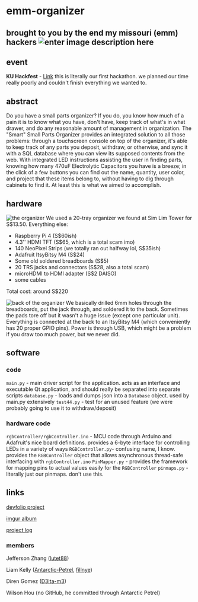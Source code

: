 
# emm-organizer
brought to you by the end my missouri (emm) hackers
![enter image description here](https://media.giphy.com/media/YuRF2eB0Q1SsGYem9B/source.gif)
---------------
## event
**KU Hackfest** - [Link](kuhackfest.com)
this is literally our first hackathon. we planned our time really poorly and couldn't finish everything we wanted to.

## abstract
Do you have a small parts organizer? If you do, you know how much of a pain it is to know what you have, don't have, keep track of what's in what drawer, and do any reasonable amount of management in organization. The "Smart" Small Parts Organizer provides an integrated solution to all those problems: through a touchscreen console on top of the organizer, it's able to keep track of any parts you deposit, withdraw, or otherwise, and sync it with a SQL database where you can view its supposed contents from the web. With integrated LED instructions assisting the user in finding parts, knowing how many 470uF Electrolytic Capacitors you have is a breeze; in the click of a few buttons you can find out the name, quantity, user color, and project that these items belong to, without having to dig through cabinets to find it. At least this is what we aimed to accomplish.

## hardware
![the organizer](https://i.imgur.com/ycVpBrz.jpg)
We used a 20-tray organizer we found at Sim Lim Tower for S$13.50. 
Everything else:
- Raspberry Pi 4 (S$60ish)
- 4.3'' HDMI TFT (S$65, which is a total scam imo)
- 140 NeoPixel Strips (we totally ran out halfway lol, S$35ish)
- Adafruit ItsyBitsy M4 (S$24)
- Some old soldered breadboards (S$5)
- 20 TRS jacks and connectors (S$28, also a total scam)
- microHDMI to HDMI adapter (S$2 DAISO)
- some cables

Total cost: around S$220

![back of the organizer](https://i.imgur.com/IhR1F43.jpg)
We basically drilled 6mm holes through the breadboards, put the jack through, and soldered it to the back. Sometimes the pads tore off but it wasn't a huge issue (except one particular unit). Everything is connected at the back to an ItsyBitsy M4 (which conveniently has 20 proper GPIO pins). Power is through USB, which might be a problem if you draw too much power, but we never did.

## software

### code
`main.py` - main driver script for the application. acts as an interface and executable Qt application, and should really be separated into separate scripts
`database.py` - loads and dumps json into a `Database` object. used by main.py extensively
`test44.py` - test for an unused feature (we were probably going to use it to withdraw/deposit)
### hardware code
`rgbController/rgbController.ino` - MCU code through Arduino and Adafruit's nice board definitions. provides a 6-byte interface for controlling LEDs in a variety of ways
`RGBController.py`- confusing name, I know. provides the `RGBController` object that allows asynchronous thread-safe interfacing with `rgbController.ino`
`PinMapper.py` - provides the framework for mapping pins to actual values easily for the `RGBController`
`pinmaps.py` - literally just our pinmaps. don't use this.

## links
[devfolio project](https://devfolio.co/submissions/smart-small-parts-organizer-2983)

[imgur album](https://imgur.com/a/nXH9ZRP)

[project log]( https://bit.ly/2ZxivB6)

### members
Jefferson Zhang ([lutet88](https://github.com/lutet88))

Liam Kelly ([Antarctic-Petrel](https://github.com/Antarctic-Petrel), [fillnye](https://github.com/fillnye))

Diren Gomez ([D3lta-m3](https://github.com/D3lta-m3))

Wilson Hou (no GitHub, he committed through Antarctic Petrel)


